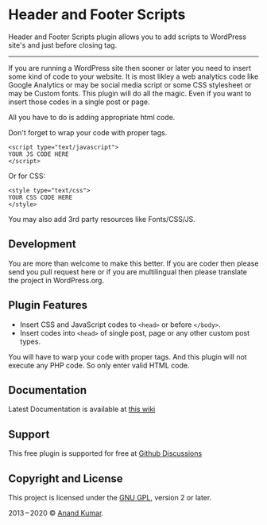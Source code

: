 # Header and Footer Scripts

Header and Footer Scripts plugin allows you to add scripts to WordPress site's <head> and just before closing <body> tag.

---

If you are running a WordPress site then sooner or later you need to insert some kind of code to your website. It is most likley a web analytics code like Google Analytics or may be social media script or some CSS stylesheet or may be Custom fonts. This plugin will do all the magic. Even if you want to insert those codes in a single post or page.

All you have to do is adding appropriate html code.

Don't forget to wrap your code with proper tags.

	<script type="text/javascript">
	YOUR JS CODE HERE
	</script>

Or for CSS:

	<style type="text/css">
	YOUR CSS CODE HERE
	</style>

You may also add 3rd party resources like Fonts/CSS/JS.

## Development
You are more than welcome to make this better. If you are coder then please send you pull request here or if you are multilingual then please translate the project in WordPress.org.

## Plugin Features
* Insert CSS and JavaScript codes to `<head>` or before `</body>`.
* Insert codes into `<head>` of single post, page or any other custom post types.

You will have to warp your code with proper tags. And this plugin will not execute any PHP code. So only enter valid HTML code.

## Documentation
Latest Documentation is available at [this wiki](https://github.com/anandkumar/header-and-footer-scripts/wiki)

## Support
This free plugin is supported for free at [Github Discussions](https://github.com/anandkumar/header-and-footer-scripts/discussions)

## Copyright and License

This project is licensed under the [GNU GPL](http://www.gnu.org/licenses/old-licenses/gpl-2.0.html), version 2 or later.

2013&thinsp;&ndash;&thinsp;2020 &copy; [Anand Kumar](http://www.anandkumar.net).
